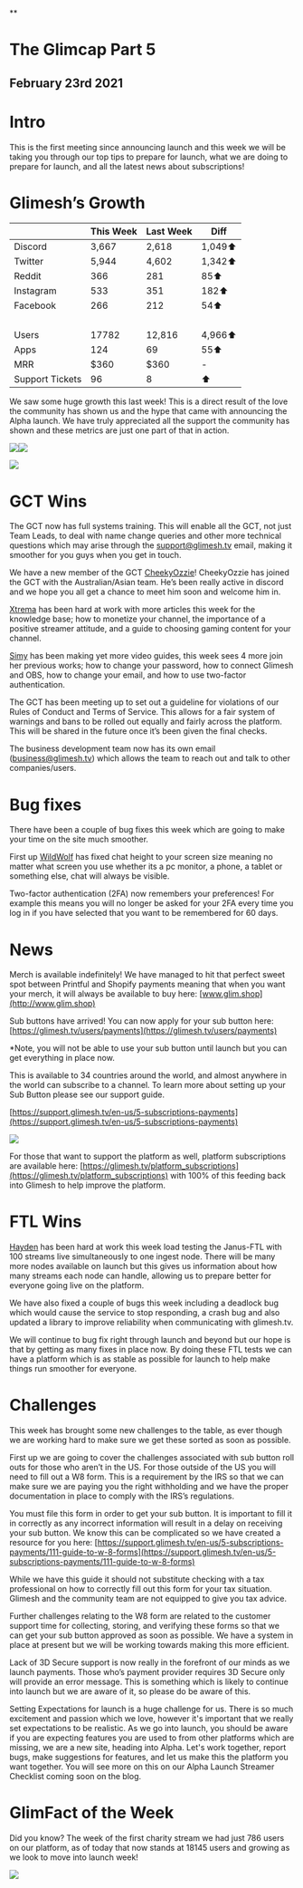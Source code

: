 **

# The Glimcap Part 5

## February 23rd 2021

# Intro

This is the first meeting since announcing launch and this week we will be taking you through our top tips to prepare for launch, what we are doing to prepare for launch, and all the latest news about subscriptions!

# Glimesh’s Growth


| <br/> | This Week | Last Week | Diff |
| - | - | - | - |
| Discord | 3,667 | 2,618 | 1,049⬆ |
| Twitter | 5,944 | 4,602 | 1,342⬆ |
| Reddit | 366 | 281 | 85⬆ |
| Instagram | 533 | 351 | 182⬆ |
| Facebook | 266 | 212 | 54⬆ |
| <br/> | <br/> | <br/> | <br/> |
| Users | 17782 | 12,816 | 4,966⬆ |
| Apps | 124 | 69 | 55⬆ |
| MRR | $360 | $360 | - |
| Support Tickets | 96 | 8 | ⬆ |

We saw some huge growth this last week! This is a direct result of the love the community has shown us and the hype that came with announcing the Alpha launch. We have truly appreciated all the support the community has shown and these metrics are just one part of that in action.

![](https://lh4.googleusercontent.com/aPRuQt3oyHHVkutbzZ2J1-3InlXP8HwaAYLuKOA7ozHSCqcWzOF54dRTRayP_1vafKvqmQ0GwsozsSi2RGcrKVPc-EkC6bUa2fy3_vRwOUpMhnRYhy8odGEnzYFcSGRit1n0_ko3)![](https://lh5.googleusercontent.com/Vg1RofyFEA0btiRzbf8qVNpmtVcDAszJ3B-bOO4YazegCeqTuTuTL5E4tTDqMPe5XD8GxXPvStRSvnddW09N1WjFYX4390hmBpwlRI9OR-XbQsnWXXWd3Iimr29ezuTXM0W2PoKl)

![](https://lh4.googleusercontent.com/cKxLmETRhyv96L1wEpqy3w9pMqpHB8YJzuvgagOg0J3XsryidQC-FAGpxA698mt_D7ofqfs5zj1QoDAF8STbINjy2xLblJmPH5q9UX8Jg1yjw5jkNaiLTK00yFdSrj4gyfuK4H9u)

# GCT Wins

The GCT now has full systems training. This will enable all the GCT, not just Team Leads, to deal with name change queries and other more technical questions which may arise through the [support@glimesh.tv](mailto:support@glimesh.tv) email, making it smoother for you guys when you get in touch.

We have a new member of the GCT [CheekyOzzie](https://glimesh.tv/CheekyOzzie/profile)! CheekyOzzie has joined the GCT with the Australian/Asian team. He’s been really active in discord and we hope you all get a chance to meet him soon and welcome him in.

[Xtrema](https://glimesh.tv/Xtrema/profile) has been hard at work with more articles this week for the knowledge base; how to monetize your channel, the importance of a positive streamer attitude, and a guide to choosing gaming content for your channel.

[Simy](https://glimesh.tv/JustSimy/profile) has been making yet more video guides, this week sees 4 more join her previous works; how to change your password, how to connect Glimesh and OBS, how to change your email, and how to use two-factor authentication.

The GCT has been meeting up to set out a guideline for violations of our Rules of Conduct and Terms of Service. This allows for a fair system of warnings and bans to be rolled out equally and fairly across the platform. This will be shared in the future once it’s been given the final checks.

The business development team now has its own email ([business@glimesh.tv](mailto:business@glimesh.tv)) which allows the team to reach out and talk to other companies/users.

# Bug fixes

There have been a couple of bug fixes this week which are going to make your time on the site much smoother.

First up [WildWolf](https://glimesh.tv/WildWolf/profile) has fixed chat height to your screen size meaning no matter what screen you use whether its a pc monitor, a phone, a tablet or something else, chat will always be visible.

Two-factor authentication (2FA) now remembers your preferences! For example this means you will no longer be asked for your 2FA every time you log in if you have selected that you want to be remembered for 60 days.

# News

Merch is available indefinitely! We have managed to hit that perfect sweet spot between Printful and Shopify payments meaning that when you want your merch, it will always be available to buy here: [www.glim.shop](http://www.glim.shop)

Sub buttons have arrived!  You can now apply for your sub button here: [https://glimesh.tv/users/payments](https://glimesh.tv/users/payments)

*Note, you will not be able to use your sub button until launch but you can get everything in place now.

This is available to 34 countries around the world, and almost anywhere in the world can subscribe to a channel. To learn more about setting up your Sub Button please see our support guide.

[https://support.glimesh.tv/en-us/5-subscriptions-payments](https://support.glimesh.tv/en-us/5-subscriptions-payments)

![](https://lh4.googleusercontent.com/LS5oW4OjHnA-xf49p_XxEwcQpd3S75l_QetwOoWVbWJPN3ch5bbO8HpJ5hGEkmaU3iTCDdXqSnPYun1AaVk4JgUq1Ow6kDFmLTp4ZX7W0A7fGBkww03cz-ybPmBx7OfZNGBppiRL)

For those that want to support the platform as well, platform subscriptions are available here: [https://glimesh.tv/platform_subscriptions](https://glimesh.tv/platform_subscriptions) with 100% of this feeding back into Glimesh to help improve the platform.

# FTL Wins

[Hayden](https://glimesh.tv/HammyCheesy/profile) has been hard at work this week load testing the Janus-FTL with 100 streams live simultaneously to one ingest node. There will be many more nodes available on launch but this gives us information about how many streams each node can handle, allowing us to prepare better for everyone going live on the platform.

We have also fixed a couple of bugs this week including a deadlock bug which would cause the service to stop responding, a crash bug and also updated a library to improve reliability when communicating with glimesh.tv.

We will continue to bug fix right through launch and beyond but our hope is that by getting as many fixes in place now. By doing these FTL tests we can have a platform which is as stable as possible for launch to help make things run smoother for everyone.

# Challenges

This week has brought some new challenges to the table, as ever though we are working hard to make sure we get these sorted as soon as possible.

First up we are going to cover the challenges associated with sub button roll outs for those who aren’t in the US. For those outside of the US you will need to fill out a W8 form. This is a requirement by the IRS so that we can make sure we are paying you the right withholding and we have the proper documentation in place to comply with the IRS’s regulations.

You must file this form in order to get your sub button. It is important to fill it in correctly as any incorrect information will result in a delay on receiving your sub button. We know this can be complicated so we have created a resource for you here: [https://support.glimesh.tv/en-us/5-subscriptions-payments/111-guide-to-w-8-forms](https://support.glimesh.tv/en-us/5-subscriptions-payments/111-guide-to-w-8-forms)

While we have this guide it should not substitute checking with a tax professional on how to correctly fill out this form for your tax situation. Glimesh and the community team are not equipped to give you tax advice.

Further challenges relating to the W8 form are related to the customer support time for collecting, storing, and verifying these forms so that we can get your sub button approved as soon as possible. We have a system in place at present but we will be working towards making this more efficient.

Lack of 3D Secure support is now really in the forefront of our minds as we launch payments. Those who’s payment provider requires 3D Secure only will provide an error message. This is something which is likely to continue into launch but we are aware of it, so please do be aware of this.

Setting Expectations for launch is a huge challenge for us. There is so much excitement and passion which we love, however it's important that we really set expectations to be realistic. As we go into launch, you should be aware if you are expecting features you are used to from other platforms which are missing, we are a new site, heading into Alpha. Let's work together, report bugs, make suggestions for features, and let us make this the platform you want together. You will see more on this on our Alpha Launch Streamer Checklist coming soon on the blog.

# GlimFact of the Week

Did you know? The week of the first charity stream we had just 786 users on our platform, as of today that now stands at 18145 users and growing as we look to move into launch week!

![](https://lh5.googleusercontent.com/9foPIZvFWRP5Nz6JlkFGAwVBEbr9OcX5LslOxbuVA-SHawDYlEyIfW5YMaUFWTyeMpqBUsG__aJYSH9XDwKnGC082MjTlnCnNWAUXaIgwMLo-xQf3huP-INmHtAYeZR60X9A7_4J)

